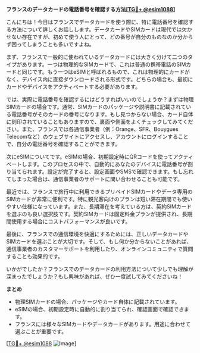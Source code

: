 **フランスのデータカードの電話番号を確認する方法[[TG💪+ @esim1088](https://t.me/s/esim1088)]**

こんにちは！今日はフランスでデータカードを使う際に、特に電話番号を確認する方法について詳しくお話しします。データカードやSIMカードは現代では欠かせない存在ですが、初めて使う人にとって、どの番号が自分のものなのか分からず困ってしまうことも多いですよね。

まず、フランスで一般的に使われているデータカードには大きく分けて二つのタイプがあります。一つは物理的なSIMカードで、これは普通の携帯電話のSIMカードと同じです。もう一つはeSIMと呼ばれるもので、これは物理的にカードがなく、デバイス内に直接ダウンロードされる形式です。どちらの場合も、最初にカードやデバイスをアクティベートする必要があります。

では、実際に電話番号を確認するにはどうすればいいのでしょうか？まずは物理SIMカードの場合です。通常、SIMカードのパッケージや説明書に記載されている電話番号がそのカードの番号になります。もし見つからない場合、カード自体に刻印されていることもありますので、裏面や側面をよくチェックしてみてください。また、フランスでは各通信事業者（例：Orange、SFR、Bouygues Telecomなど）のウェブサイトにアクセスし、アカウントにログインすることで、自分の電話番号を確認することができます。

次にeSIMについてです。eSIMの場合、初期設定時にQRコードを使ってアクティベートします。このプロセスの中で、自動的にあなたのデバイスに電話番号が割り当てられます。設定が完了すると、設定画面やSMSで確認できます。もし忘れてしまった場合は、通信事業者のサポートに問い合わせることも可能です。

最近では、フランスで旅行中に利用できるプリペイドSIMカードやデータ専用のSIMカードが非常に便利です。特に観光客向けのプランは短い滞在期間でも使いやすい仕様になっています。また、長期滞在を考えている方は、契約SIMカードを選ぶのも良い選択肢です。契約SIMカードは固定料金プランが提供され、長期間使用する場合にコストパフォーマンスが良いです。

最後に、フランスでの通信環境を快適にするためには、正しいデータカードやSIMカードを選ぶことが大切です。そして、もし何か分からないことがあれば、通信事業者のカスタマーサポートを利用したり、オンラインコミュニティで質問することも効果的です。

いかがでしたか？フランスでのデータカードの利用方法について少しでも理解が深まったでしょうか？もし興味があれば、ぜひ一度試してみてくださいね！

**まとめ**

- 物理SIMカードの場合、パッケージやカード自体に記載されています。
- eSIMの場合、初期設定時に自動的に割り当てられ、確認画面で確認できます。
- フランスには様々なSIMカードやデータカードがあります。用途に合わせて選ぶことが重要です。

[[TG💪+ @esim1088](https://t.me/s/esim1088) ![Image](https://i.postimg.cc/Y0z9fWf4/image.png)]